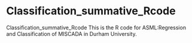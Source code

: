 # Classification_summative_Rcode
Classification_summative_Rcode
This is the R code for ASML:Regression and Classification of MISCADA in Durham University.
